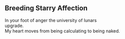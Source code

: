 Breeding Starry Affection
-------------------------
In your foot of anger the university of lunars  
upgrade.  
My heart moves from being calculating to being naked.  
